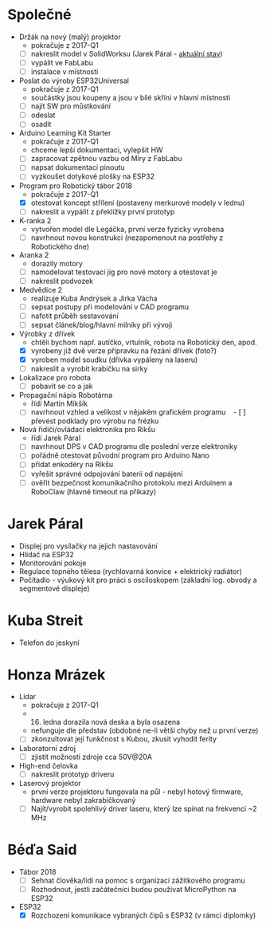 # Společné

- Držák na nový (malý) projektor
    - pokračuje z 2017-Q1
    - [ ] nakreslit model v SolidWorksu (Jarek Páral - [aktuální stav](https://workbench.grabcad.com/workbench/projects/gcPUiFXr9MCBVF1M5QtBD4SebBOLFXiN952LONYlZKgcnE#/space/gcEQ-RO_9UoDAN84FQpDj41bHolT_FGlHYTXI-JRBYA6mx))
    - [ ] vypálit ve FabLabu
    - [ ] instalace v místnosti
- Poslat do výroby ESP32Universal
    - pokračuje z 2017-Q1
    - součástky jsou koupeny a jsou v bílé skříni v hlavní místnosti
    - [ ] najít SW pro můstkování
    - [ ] odeslat
    - [ ] osadit
- Arduino Learning Kit Starter
    - pokračuje z 2017-Q1
    - chceme lepší dokumentaci, vylepšit HW
    - [ ] zapracovat zpětnou vazbu od Míry z FabLabu
    - [ ] napsat dokumentaci pinoutu
    - [ ] vyzkoušet dotykové plošky na ESP32
- Program pro Robotický tábor 2018
    - pokračuje z 2017-Q1
    - [x] otestovat koncept střílení (postaveny merkurové modely v lednu)
    - [ ] nakreslit a vypálit z překližky první prototyp
- K-ranka 2
    - vytvořen model dle Legáčka, první verze fyzicky vyrobena
    - [ ] navrhnout novou konstrukci (nezapomenout na postřehy z Robotického dne)
- Aranka 2
    - dorazily motory
    - [ ] namodelovat testovací jig pro nové motory a otestovat je
    - [ ] nakreslit podvozek
- Medvědice 2
    - realizuje Kuba Andrýsek a Jirka Vácha
    - [ ] sepsat postupy při modelování v CAD programu
    - [ ] nafotit průběh sestavování
    - [ ] sepsat článek/blog/hlavní milníky při vývoji    
- Výrobky z dřívek
    - chtěli bychom např. autíčko, vrtulník, robota na Robotický den, apod.
    - [x] vyrobeny již dvě verze přípravku na řezání dřívek (foto?) 
    - [x] vyroben model soudku (dřívka vypáleny na laseru)
    - [ ] nakreslit a vyrobit krabičku na sirky
- Lokalizace pro robota
    - [ ] pobavit se co a jak
- Propagační nápis Robotárna
    - řídí Martin Mikšík
    - [ ] navrhnout vzhled a velikost v nějakém grafickém programu
    - [ ] převést podklady pro výrobu na frézku
- Nová řidiči/ovládací elektronika pro Rikšu
    - řídí Jarek Páral
    - [ ] navrhnout DPS v CAD programu dle poslední verze elektroniky
    - [ ] pořádně otestovat původní program pro Arduino Nano
    - [ ] přidat enkodéry na Rikšu
    - [ ] vyřešit správné odpojování baterií od napájení
    - [ ] ověřit bezpečnost komunikačního protokolu mezi Arduinem a RoboClaw (hlavně timeout na příkazy)
    
# Jarek Páral

- Displej pro vysílačky na jejich nastavování
- Hlídač na ESP32
- Monitorování pokoje
- Regulace topného tělesa (rychlovarná konvice + elektrický radiátor) 
- Počítadlo - výukový kit pro práci s osciloskopem (základní log. obvody a segmentové displeje) 

# Kuba Streit

- Telefon do jeskyní

# Honza Mrázek

- Lidar
    - pokračuje z 2017-Q1
    - 16. ledna dorazila nová deska a byla osazena
    - nefunguje dle představ (obdobné ne-li větší chyby než u první verze)
    - [ ] zkonzultovat její funkčnost s Kubou, zkusit vyhodit ferity
- Laboratorní zdroj
    - [ ] zjistit možnosti zdroje cca 50V@20A
- High-end čelovka
    - [ ] nakreslit prototyp driveru
- Laserový projektor
    - první verze projektoru fungovala na půl - nebyl hotový firmware, hardware nebyl zakrabičkovaný
    - [ ] Najít/vyrobit spolehlivý driver laseru, který lze spínat na frekvenci ~2 MHz

# Béďa Said

- Tábor 2018
    - [ ] Sehnat člověka/lidi na pomoc s organizací zážitkového programu
    - [ ] Rozhodnout, jestli začátečníci budou používat MicroPython na ESP32
- ESP32
    - [x] Rozchození komunikace vybraných čipů s ESP32 (v rámci diplomky)
